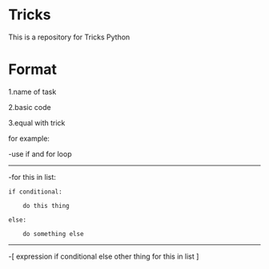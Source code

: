 # Tricks
This is a repository for Tricks Python


# Format
1.name of task

2.basic code

3.equal with trick 


for example:

-use if and for loop
*****************************************
-for this in list:

    if conditional: 
    
        do this thing
        
    else:
    
        do something else
        
*****************************************

-[ expression if conditional else other thing for this in list ] 
